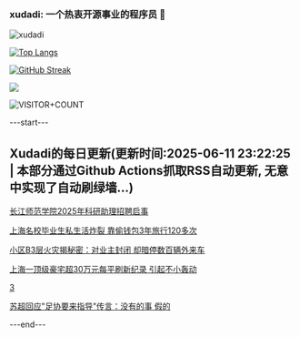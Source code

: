 ### xudadi: 一个热衷开源事业的程序员 👋

![xudadi](https://github-readme-stats-git-masterorgs-github-readme-stats-team.vercel.app/api?username=xudadi)

[![Top Langs](https://github-readme-stats.vercel.app/api/top-langs/?username=xudadi)](https://github.com/anuraghazra/github-readme-stats)

[![GitHub Streak](https://streak-stats.demolab.com?user=xudadi&locale=zh_Hans)](https://git.io/streak-stats)

![](https://raw.githubusercontent.com/xudadi/xudadi/main/assets/github-contribution-grid-snake.svg)

![VISITOR+COUNT](https://komarev.com/ghpvc/?username=xudadi&label=VISITOR+COUNT)


---start---

## Xudadi的每日更新(更新时间:2025-06-11 23:22:25 | 本部分通过Github Actions抓取RSS自动更新, 无意中实现了自动刷绿墙...)

[长江师范学院2025年科研助理招聘启事](https://www.gongkaoleida.com/article/2446297)

[上海名校毕业生私生活炸裂 靠偷钱包3年旅行120多次](https://m.163.com/news/article/K1ORE9IE053469LG.html)

[小区B3层火灾揭秘密：对业主封闭 却暗停数百辆外来车](https://m.163.com/news/article/K1OQ436O0534P59R.html)

[上海一顶级豪宅超30万元每平刷新纪录 引起不小轰动](https://m.163.com/news/article/K1NG9C7L0512B07B.html)

[3](https://m.163.com/touch/news/sub/domestic)

[苏超回应"足协要来指导"传言：没有的事 假的](https://m.163.com/news/article/K1PFHHRS0550A0OW.html)

---end---
